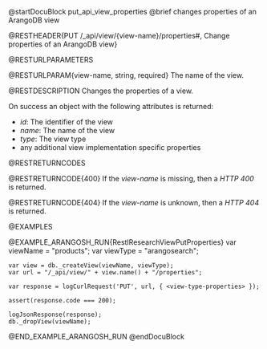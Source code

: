 @startDocuBlock put_api_view_properties
@brief changes properties of an ArangoDB view

@RESTHEADER{PUT /_api/view/{view-name}/properties#<view-type>, Change properties of an ArangoDB view}

@RESTURLPARAMETERS

@RESTURLPARAM{view-name, string, required}
The name of the view.

@RESTDESCRIPTION
Changes the properties of a view.

On success an object with the following attributes is returned:
- *id*: The identifier of the view
- *name*: The name of the view
- *type*: The view type
- any additional view implementation specific properties

@RESTRETURNCODES

@RESTRETURNCODE{400}
If the *view-name* is missing, then a *HTTP 400* is returned.

@RESTRETURNCODE{404}
If the *view-name* is unknown, then a *HTTP 404* is returned.

@EXAMPLES

@EXAMPLE_ARANGOSH_RUN{RestIResearchViewPutProperties}
    var viewName = "products";
    var viewType = "arangosearch";

    var view = db._createView(viewName, viewType);
    var url = "/_api/view/" + view.name() + "/properties";

    var response = logCurlRequest('PUT', url, { <view-type-properties> });

    assert(response.code === 200);

    logJsonResponse(response);
    db._dropView(viewName);
@END_EXAMPLE_ARANGOSH_RUN
@endDocuBlock

